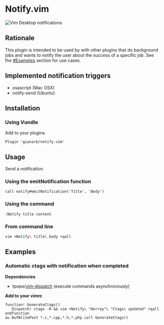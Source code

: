 # Notify.vim

![Vim Desktop notifications][screencast]

## Rationale
This plugin is intended to be used by with other plugins that do background jobs and wants to notify the user about the success of a specific job.
See the [#Examples](#examples) section for use cases.

## Implemented notification triggers
- osascript (Mac OSX)
- notify-send (Ubuntu)

## Installation

### Using Vundle
Add to your plugins

```
Plugin 'gianarb/notify.vim'
```

## Usage
Send a notification

### Using the emitNotification function

```vim
call notify#emitNotification('Title', 'Body')
```

### Using the command

```vim
:Notify title content
```

### From command line

```bash
vim +Notify\ title\ body +qall
```

## Examples

### Automatic ctags with notification when completed

**Dependencies**

- tpope/[vim-dispatch](https://github.com/tpope/vim-dispatch) (execute commands asynchronously)

**Add to your vimrc**

```vim
function! GenerateCtags()
   Dispatch! ctags -R && vim +Notify\ "Horray"\ "Ctags\ updated" +qall
endfunction
au BufWritePost *.c,*.cpp,*.h,*.php call GenerateCtags()
```


[screencast]: http://i.imgur.com/7iyrMrx.gif
